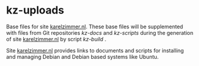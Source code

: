 # kz-uploads

Base files for site [karelzimmer.nl](https://karelzimmer.nl).
These base files will be supplemented with files from Git repositories *kz-docs* and *kz-scripts* during the generation of site [karelzimmer.nl](https://karelzimmer.nl) by script *kz-build* .

Site [karelzimmer.nl](https://karelzimmer.nl) provides links to documents and scripts for installing and managing Debian and Debian based systems like Ubuntu.
